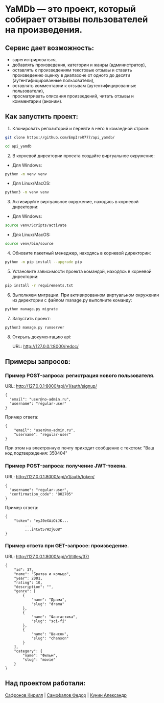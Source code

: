 # YaMDb — это проект, который собирает отзывы пользователей на произведения.

## Сервис дает возможность:
- зарегистрироваться,
- добавлять произведения, категории и жанры (администратор),
- оставлять к произведениям текстовые отзывы и ставить произведению оценку в диапазоне от одного до десяти (аутентифицированные пользователи),
- оставлять комментарии к отзывам (аутентифицированные пользователи),
- просматривать описания произведений, читать отзывы и комментарии (аноним).


## Как запустить проект:

1. Клонировать репозиторий и перейти в него в командной строке:
```sh
git clone https://github.com/EmpIreR777/api_yamdb/
```
```sh
cd api_yamdb
```
2. В корневой директории проекта создайте виртуальное окружение:

- Для Windows:
```sh
python -m venv venv
```
- Для Linux/MacOS:
```sh
python3 -m venv venv
```
3. Активируйте виртуальное окружение, находясь в корневой директории:
- Для Windows:
```sh
source venv/Scripts/activate
```
- Для Linux/MacOS:
```sh
source venv/bin/source
```

4. Обновите пакетный менеджер, находясь в корневой директории:
```sh
python -m pip install --upgrade pip
```
5. Установите зависимости проекта командой, находясь в корневой директории:
```sh
pip install -r requirements.txt
```
6. Выполняем миграции. При активированном виртуальном окружении из директории с файлом manage.py выполните команду:
```sh
python manage.py migrate
```
7. Запустить проект:
```sh
python3 manage.py runserver
```
8. Открыть документацию api:

    URL: http://127.0.0.1:8000/redoc/



## Примеры запросов:
### Пример POST-запроса: регистрация нового пользователя.
URL: http://127.0.0.1:8000/api/v1/auth/signup/
```
{
  "email": "user@no-admin.ru",
  "username": "regular-user"
}
```
Пример ответа:
```
{
    "email": "user@no-admin.ru",
    "username": "regular-user"
}
```
При этом на электронную почту приходит сообщение с текстом: "Ваш код подтверждения: 350404"


### Пример POST-запроса: получение JWT-токена.
URL: http://127.0.0.1:8000/api/v1/auth/token/
```
{
  "username": "regular-user",
  "confirmation_code": "802705"
}
```
Пример ответа:
```
{
    "token": "eyJ0eXAiOiJK...
         ...
         ...i4Cwt57WzjGQ8"
}
```


### Пример ответа при GET-запросе: произведение.
URL: http://127.0.0.1:8000/api/v1/titles/37/
```
{
    "id": 37,
    "name": "Братва и кольцо",
    "year": 2001,
    "rating": 10,
    "description": "",
    "genre": [
        {
            "name": "Драма",
            "slug": "drama"
        },
        {
            "name": "Фантастика",
            "slug": "sci-fi"
        },
        {
            "name": "Шансон",
            "slug": "chanson"
        }
    ],
    "category": {
        "name": "Фильм",
        "slug": "movie"
    }
}
```


## Над проектом работали:
[Сафронов Кирилл](https://github.com/EmpIreR777) |
[Самофалов Федор](https://github.com/FedorSamofalov) |
[Кунин Александр](https://github.com/K-u-n-i-n)

